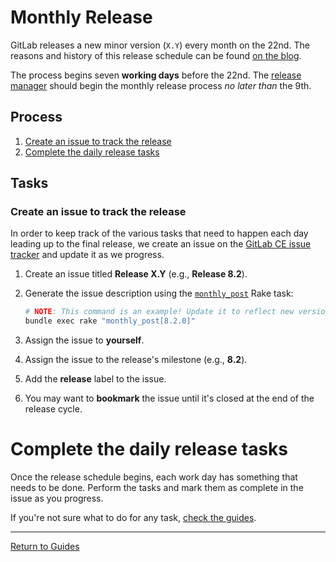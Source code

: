 # Monthly Release

GitLab releases a new minor version (`X.Y`) every month on the 22nd. The reasons
and history of this release schedule can be found [on the blog].

The process begins seven **working days** before the 22nd. The [release manager]
should begin the monthly release process *no later than* the 9th.

[on the blog]: https://about.gitlab.com/2015/12/07/why-we-shift-objectives-and-not-release-dates-at-gitlab/
[release manager]: TODO

## Process

1. [Create an issue to track the release](#create-an-issue-to-track-the-release)
1. [Complete the daily release tasks](#complete-the-daily-release-tasks)

## Tasks

### Create an issue to track the release

In order to keep track of the various tasks that need to happen each day leading
up to the final release, we create an issue on the [GitLab CE issue tracker] and
update it as we progress.

1. Create an issue titled **Release X.Y** (e.g., **Release 8.2**).
1. Generate the issue description using the
   [`monthly_post`](rake-tasks.md#monthly-post-version) Rake task:

    ```sh
    # NOTE: This command is an example! Update it to reflect new version numbers.
    bundle exec rake "monthly_post[8.2.0]"
    ```

1. Assign the issue to **yourself**.
1. Assign the issue to the release's milestone (e.g., **8.2**).
1. Add the **release** label to the issue.
1. You may want to **bookmark** the issue until it's closed at the end of the
   release cycle.

[GitLab CE issue tracker]: https://gitlab.com/gitlab-org/gitlab-ce/issues

# Complete the daily release tasks

Once the release schedule begins, each work day has something that needs to be
done. Perform the tasks and mark them as complete in the issue as you progress.

If you're not sure what to do for any task, [check the guides](../README.md#guides).

---

[Return to Guides](../README.md#guides)

